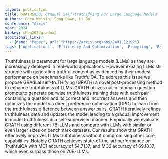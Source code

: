 ```yaml
---
layout: publication
title: GRATH&#58; Gradual Self-truthifying For Large Language Models
authors: Chen Weixin, Song Dawn, Li Bo
conference: "Arxiv"
year: 2024
bibkey: chen2024gradual
additional_links:
  - {name: "Paper", url: "https://arxiv.org/abs/2401.12292"}
tags: ['Applications', 'Efficiency And Optimization', 'Prompting', 'Reinforcement Learning', 'Training Techniques']
---
```

Truthfulness is paramount for large language models (LLMs) as they are increasingly deployed in real-world applications. However existing LLMs still struggle with generating truthful content as evidenced by their modest performance on benchmarks like TruthfulQA. To address this issue we propose GRAdual self-truTHifying (GRATH) a novel post-processing method to enhance truthfulness of LLMs. GRATH utilizes out-of-domain question prompts to generate pairwise truthfulness training data with each pair containing a question and its correct and incorrect answers and then optimizes the model via direct preference optimization (DPO) to learn from the truthfulness difference between answer pairs. GRATH iteratively refines truthfulness data and updates the model leading to a gradual improvement in model truthfulness in a self-supervised manner. Empirically we evaluate GRATH using different 7B-LLMs and compare with LLMs with similar or even larger sizes on benchmark datasets. Our results show that GRATH effectively improves LLMs truthfulness without compromising other core capabilities. Notably GRATH achieves state-of-the-art performance on TruthfulQA with MC1 accuracy of 54.7137; and MC2 accuracy of 69.1037; which even surpass those on 70B-LLMs.
